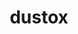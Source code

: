 ---
id: 269
title: dustox
types: [bug,poison]
image: https://raw.githubusercontent.com/PokeAPI/sprites/master/sprites/pokemon/269.png
---